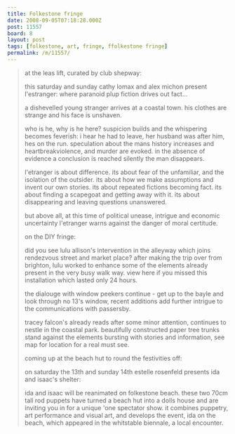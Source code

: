 ```yaml
---
title: Folkestone fringe
date: 2008-09-05T07:18:28.000Z
post: 11557
board: 8
layout: post
tags: [folkestone, art, fringe, ffolkestone fringe]
permalink: /m/11557/
---
```

<blockquote>at the leas lift, curated by club shepway:

this saturday and sunday cathy lomax and alex michon present l'estranger:
where paranoid plup fiction drives out fact...

a dishevelled young stranger arrives at a coastal town. his clothes are strange and his face is unshaven.

who is he, why is he here? suspicion builds and the whispering becomes feverish: i hear he had to leave, her husband was after him, hes on the run. speculation about the mans history increases and heartbreakviolence, and murder are evoked.
in the absence of evidence a conclusion is reached silently the man disappears.

l'etranger is about difference. its about fear of the unfamiliar, and the isolation of the outsider. its about how we make assumptions and invent our own stories. its about repeated fictions becoming fact. its about finding a scapegoat and getting away with it. its about disappearing and leaving questions unanswered.

but above all, at this time of political unease, intrigue and economic uncertainty l'etranger warns against the danger of moral certitude.

on the DIY fringe:

did you see lulu allison's intervention in the alleyway which joins rendezvous street and market place?  after making the trip over from brighton, lulu worked to enhance some of the elements already present in the very busy walk way.  view here if you missed this installation which lasted only 24 hours.

the dialouge with window peekers continue - get up to the bayle and look through no 13's window, recent additions add further intrigue to the communications with passersby.

tracey falcon's already reads after some minor attention, continues to nestle in the coastal park.  beautifully constructed paper tree trunks stand against the elements bursting with stories and information, see map for location for a real must see.


coming up at the beach hut to round the festivities off:

on saturday the 13th and sunday 14th estelle rosenfeld presents ida and isaac's shelter:

ida and isaac will be reanimated on folkestone beach. these two 70cm tall rod puppets have turned a beach hut into a dolls house and are inviting you in for a unique 'one spectator show. it combines puppetry, art performance and visual art, and develops the event, ida on the beach, which appeared in the whitstable biennale, a local encounter. 
</blockquote>

